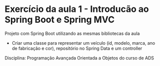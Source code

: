 #  Exercício da aula 1 - Introducão ao Spring Boot e Spring MVC 

Projeto com Spring Boot utilizando as mesmas bibliotecas da aula
- Criar uma classe para representar um veículo (id, modelo, marca, ano de fabricação e cor), repositório no Spring Data e um controller

 Disciplina: Programação Avançada Orientada a Objetos do curso de ADS
